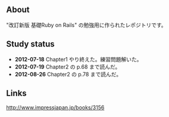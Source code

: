## About
"改訂新版 基礎Ruby on Rails" の勉強用に作られたレポジトリです。

## Study status
+ **2012-07-18**
Chapter1 やり終えた。練習問題解いた。
+ **2012-07-19**
Chapter2 の p.68 まで読んだ。
+ **2012-08-26**
Chapter2 の p.78 まで読んだ。

## Links
http://www.impressjapan.jp/books/3156

